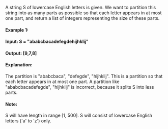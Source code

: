 A string S of lowercase English letters is given. We want to partition this string into as many parts as possible so that each letter appears in at most one part, and return a list of integers representing the size of these parts.

 
#### Example 1:

#### Input: S = "ababcbacadefegdehijhklij"
#### Output: [9,7,8]
#### Explanation:
The partition is "ababcbaca", "defegde", "hijhklij".
This is a partition so that each letter appears in at most one part.
A partition like "ababcbacadefegde", "hijhklij" is incorrect, because it splits S into less parts.
 

#### Note:

S will have length in range [1, 500].
S will consist of lowercase English letters ('a' to 'z') only.
